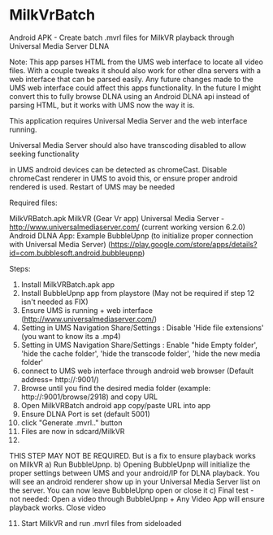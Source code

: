 # MilkVrBatch
Android APK - Create batch .mvrl files for MilkVR playback through Universal Media Server DLNA

Note: This app parses HTML from the UMS web interface to locate all video files. With a couple tweaks it should also work for other dlna servers with a web interface that can be parsed easily. Any future changes made to the UMS web interface could affect this apps functionality. In the future I might convert this to fully browse DLNA using an Android DLNA api instead of parsing HTML, but it works with UMS now the way it is.

This application requires Universal Media Server and the web interface running.

Universal Media Server should also have transcoding disabled to allow seeking functionality

in UMS android devices can be detected as chromeCast. Disable chromeCast renderer in UMS to avoid this, or ensure proper android rendered is used. Restart of UMS may be needed

Required files:

MilkVRBatch.apk
MilkVR (Gear Vr app)
Universal Media Server - http://www.universalmediaserver.com/ (current working version 6.2.0)
Android DLNA App: Example BubbleUpnp (to initialize proper connection with Universal Media Server)
  (https://play.google.com/store/apps/details?id=com.bubblesoft.android.bubbleupnp)


Steps:
1. Install MilkVRBatch.apk app
2. Install BubbleUpnp app from playstore (May not be required if step 12 isn't needed as FIX)
3. Ensure UMS is running + web interface (http://www.universalmediaserver.com/)
4. Setting in UMS Navigation Share/Settings : Disable 'Hide file extensions' (you want to know its a .mp4)
5. Setting in UMS Navigation Share/Settings : Enable "hide Empty folder', 'hide the cache folder', 'hide the transcode folder', 'hide     the new media folder'
6. connect to UMS web interface through android web browser (Default address= http://<serverIP>:9001/)
7. Browse until you find the desired media folder (example: http://<serverIP>:9001/browse/2918) and copy URL
8. Open MilkVRBatch android app copy/paste URL into app 
9. Ensure DLNA Port is set (default 5001)
10. click "Generate .mvrl.." button
11. Files are now in sdcard/MilkVR
12.
THIS STEP MAY NOT BE REQUIRED. But is a fix to ensure playback works on MilkVR
  a) Run BubbleUpnp.
  b) Opening BubbleUpnp will initialize the proper settings between UMS and your android/IP for DLNA playback. You will see an android      renderer show up in your Universal Media Server list on the server. You can now leave BubbleUpnp open or close it
  c) Final test - not needed: Open a video through BubbleUpnp + Any Video App will ensure playback works. Close video

11. Start MilkVR and run .mvrl files from sideloaded
